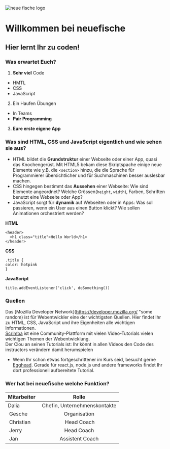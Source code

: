 ![neue fische logo][nf]

[nf]: https://www.neuefische.de/static/neuefische-gmbh-logo.svg
"neue fische logo"

# Willkommen bei neuefische

## Hier lernt Ihr zu coden!

### Was erwartet Euch?
1. __Sehr viel__ Code
+ HMTL
+ CSS
+ JavaScript
  
2. Ein Haufen Übungen
- In Teams
- **Pair Programming**

3. __Eure erste eigene App__

### Was sind HTML, CSS und JavaScript eigentlich und wie sehen sie aus?
* HTML bildet die **Grundstruktur** einer Webseite oder einer App, quasi das Knochengerüst. Mit HTML5 bekam diese Skriptspache einige neue Elemente wie y.B. die `<section>` hinzu, die die Sprache für Programmierer übersichtlicher und für Suchmaschinen besser auslesbar machen.
* CSS hingegen bestimmt das **Aussehen** einer Webseite: Wie sind Elemente angeordnet? Welche Grössen(`height`, `width`), Farben, Schriften benutzt eine Webseite oder App?
* JavaScript sorgt für **dynamik** auf Webseiten oder in Apps: Was soll passieren, wenn ein User aus einen Button klickt? Wie sollen Animationen orchestriert werden?  

**HTML**

```
<header>
  <h1 class="title">Hello World</h1>
</header>
```

**CSS**

```
.title {
color: hotpink
}
```

**JavaScript**

`title.addEventListener('click', doSomething())`

### Quellen

Das [Mozilla Developer Network](https://developer.mozilla.org/ "some random) ist für Webentwickler eine der wichtigsten Quellen. Hier findet Ihr zu HTML, CSS, JavaScript und ihre Eigenheiten alle wichtigen Informationen.  
[Scrimba](scrimba) ist eine Community-Plattform mit vielen Video-Tutorials vielen wichtigen Themen der Webentwicklung.  
Der Clou an seinen Tutorials ist: Ihr könnt in allen Videos den Code des instructors verändern damit herumspielen

- Wenn Ihr schon etwas fortgeschrittener im Kurs seid, besucht gerne [Egghead]. Gerade für react.js, node.js und andere frameworks findet Ihr dort professionell aufbereitete Tutorial.

### Wer hat bei neuefische welche Funktion?

| Mitarbeiter | Rolle |
| ----------- | :-----: |  
| Dalia | Chefin, Unternehmenskontakte |
| Gesche | Organisation | 
| Christian |  Head Coach |  
| Jerry | Head Coach | 
| Jan | Assistent Coach |

 [scrimba]:https://scrimba.com
 [Egghead]: https://egghead.io
